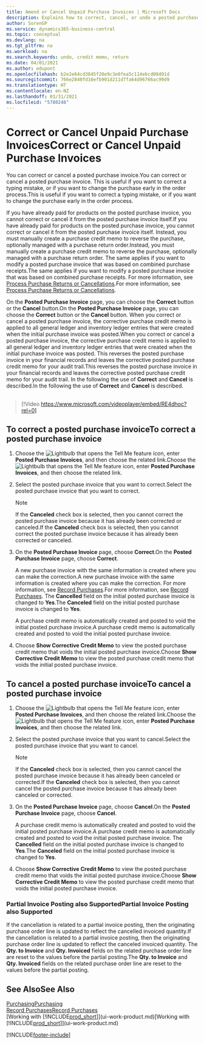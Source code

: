 ```yaml
---
title: Amend or Cancel Unpaid Purchase Invoices | Microsoft Docs
description: Explains how to correct, cancel, or undo a posted purchase invoice and automatically create a purchase credit memo.
author: SorenGP
ms.service: dynamics365-business-central
ms.topic: conceptual
ms.devlang: na
ms.tgt_pltfrm: na
ms.workload: na
ms.search.keywords: undo, credit memo, return
ms.date: 04/01/2021
ms.author: edupont
ms.openlocfilehash: b2e2e64cd3845f20e9c3e0fea5c114ebcd08491d
ms.sourcegitcommit: 766e2840fd16efb901d211d7fa64d96766ac99d9
ms.translationtype: HT
ms.contentlocale: en-NZ
ms.lasthandoff: 03/31/2021
ms.locfileid: "5780248"
---
```

# <a name="correct-or-cancel-unpaid-purchase-invoices"></a><span data-ttu-id="82a25-103">Correct or Cancel Unpaid Purchase Invoices</span><span class="sxs-lookup"><span data-stu-id="82a25-103">Correct or Cancel Unpaid Purchase Invoices</span></span>

<span data-ttu-id="82a25-104">You can correct or cancel a posted purchase invoice.</span><span class="sxs-lookup"><span data-stu-id="82a25-104">You can correct or cancel a posted purchase invoice.</span></span> <span data-ttu-id="82a25-105">This is useful if you want to correct a typing mistake, or if you want to change the purchase early in the order process.</span><span class="sxs-lookup"><span data-stu-id="82a25-105">This is useful if you want to correct a typing mistake, or if you want to change the purchase early in the order process.</span></span>

<span data-ttu-id="82a25-106">If you have already paid for products on the posted purchase invoice, you cannot correct or cancel it from the posted purchase invoice itself.</span><span class="sxs-lookup"><span data-stu-id="82a25-106">If you have already paid for products on the posted purchase invoice, you cannot correct or cancel it from the posted purchase invoice itself.</span></span> <span data-ttu-id="82a25-107">Instead, you must manually create a purchase credit memo to reverse the purchase, optionally managed with a purchase return order.</span><span class="sxs-lookup"><span data-stu-id="82a25-107">Instead, you must manually create a purchase credit memo to reverse the purchase, optionally managed with a purchase return order.</span></span> <span data-ttu-id="82a25-108">The same applies if you want to modify a posted purchase invoice that was based on combined purchase receipts.</span><span class="sxs-lookup"><span data-stu-id="82a25-108">The same applies if you want to modify a posted purchase invoice that was based on combined purchase receipts.</span></span> <span data-ttu-id="82a25-109">For more information, see [Process Purchase Returns or Cancellations](purchasing-how-process-purchase-returns-cancellations.md).</span><span class="sxs-lookup"><span data-stu-id="82a25-109">For more information, see [Process Purchase Returns or Cancellations](purchasing-how-process-purchase-returns-cancellations.md).</span></span>

<span data-ttu-id="82a25-110">On the **Posted Purchase Invoice** page, you can choose the **Correct** button or the **Cancel** button.</span><span class="sxs-lookup"><span data-stu-id="82a25-110">On the **Posted Purchase Invoice** page, you can choose the **Correct** button or the **Cancel** button.</span></span> <span data-ttu-id="82a25-111">When you correct or cancel a posted purchase invoice, the corrective purchase credit memo is applied to all general ledger and inventory ledger entries that were created when the initial purchase invoice was posted.</span><span class="sxs-lookup"><span data-stu-id="82a25-111">When you correct or cancel a posted purchase invoice, the corrective purchase credit memo is applied to all general ledger and inventory ledger entries that were created when the initial purchase invoice was posted.</span></span> <span data-ttu-id="82a25-112">This reverses the posted purchase invoice in your financial records and leaves the corrective posted purchase credit memo for your audit trail.</span><span class="sxs-lookup"><span data-stu-id="82a25-112">This reverses the posted purchase invoice in your financial records and leaves the corrective posted purchase credit memo for your audit trail.</span></span> <span data-ttu-id="82a25-113">In the following the use of **Correct** and **Cancel** is described.</span><span class="sxs-lookup"><span data-stu-id="82a25-113">In the following the use of **Correct** and **Cancel** is described.</span></span>
<br><br>
> [!Video https://www.microsoft.com/videoplayer/embed/RE4dhoc?rel=0]

## <a name="to-correct-a-posted-purchase-invoice"></a><span data-ttu-id="82a25-114">To correct a posted purchase invoice</span><span class="sxs-lookup"><span data-stu-id="82a25-114">To correct a posted purchase invoice</span></span>
1. <span data-ttu-id="82a25-115">Choose the ![Lightbulb that opens the Tell Me feature](media/ui-search/search_small.png "Tell me what you want to do") icon, enter **Posted Purchase Invoices**, and then choose the related link.</span><span class="sxs-lookup"><span data-stu-id="82a25-115">Choose the ![Lightbulb that opens the Tell Me feature](media/ui-search/search_small.png "Tell me what you want to do") icon, enter **Posted Purchase Invoices**, and then choose the related link.</span></span>  
2. <span data-ttu-id="82a25-116">Select the posted purchase invoice that you want to correct.</span><span class="sxs-lookup"><span data-stu-id="82a25-116">Select the posted purchase invoice that you want to correct.</span></span>  

    > [!NOTE]  
    >   <span data-ttu-id="82a25-117">If the **Canceled** check box is selected, then you cannot correct the posted purchase invoice because it has already been corrected or canceled.</span><span class="sxs-lookup"><span data-stu-id="82a25-117">If the **Canceled** check box is selected, then you cannot correct the posted purchase invoice because it has already been corrected or canceled.</span></span>
3. <span data-ttu-id="82a25-118">On the **Posted Purchase Invoice** page, choose **Correct**.</span><span class="sxs-lookup"><span data-stu-id="82a25-118">On the **Posted Purchase Invoice** page, choose **Correct**.</span></span>

    <span data-ttu-id="82a25-119">A new purchase invoice with the same information is created where you can make the correction.</span><span class="sxs-lookup"><span data-stu-id="82a25-119">A new purchase invoice with the same information is created where you can make the correction.</span></span> <span data-ttu-id="82a25-120">For more information, see [Record Purchases](purchasing-how-record-purchases.md).</span><span class="sxs-lookup"><span data-stu-id="82a25-120">For more information, see [Record Purchases](purchasing-how-record-purchases.md).</span></span> <span data-ttu-id="82a25-121">The **Cancelled** field on the initial posted purchase invoice is changed to **Yes**.</span><span class="sxs-lookup"><span data-stu-id="82a25-121">The **Canceled** field on the initial posted purchase invoice is changed to **Yes**.</span></span>

    <span data-ttu-id="82a25-122">A purchase credit memo is automatically created and posted to void the initial posted purchase invoice.</span><span class="sxs-lookup"><span data-stu-id="82a25-122">A purchase credit memo is automatically created and posted to void the initial posted purchase invoice.</span></span>
4. <span data-ttu-id="82a25-123">Choose **Show Corrective Credit Memo** to view the posted purchase credit memo that voids the initial posted purchase invoice.</span><span class="sxs-lookup"><span data-stu-id="82a25-123">Choose **Show Corrective Credit Memo** to view the posted purchase credit memo that voids the initial posted purchase invoice.</span></span>

## <a name="to-cancel-a-posted-purchase-invoice"></a><span data-ttu-id="82a25-124">To cancel a posted purchase invoice</span><span class="sxs-lookup"><span data-stu-id="82a25-124">To cancel a posted purchase invoice</span></span>
1. <span data-ttu-id="82a25-125">Choose the ![Lightbulb that opens the Tell Me feature](media/ui-search/search_small.png "Tell me what you want to do") icon, enter **Posted Purchase Invoices**, and then choose the related link.</span><span class="sxs-lookup"><span data-stu-id="82a25-125">Choose the ![Lightbulb that opens the Tell Me feature](media/ui-search/search_small.png "Tell me what you want to do") icon, enter **Posted Purchase Invoices**, and then choose the related link.</span></span>  
2. <span data-ttu-id="82a25-126">Select the posted purchase invoice that you want to cancel.</span><span class="sxs-lookup"><span data-stu-id="82a25-126">Select the posted purchase invoice that you want to cancel.</span></span>

    > [!NOTE]  
    >   <span data-ttu-id="82a25-127">If the **Canceled** check box is selected, then you cannot cancel the posted purchase invoice because it has already been canceled or corrected.</span><span class="sxs-lookup"><span data-stu-id="82a25-127">If the **Canceled** check box is selected, then you cannot cancel the posted purchase invoice because it has already been canceled or corrected.</span></span>
3. <span data-ttu-id="82a25-128">On the **Posted Purchase Invoice** page, choose **Cancel**.</span><span class="sxs-lookup"><span data-stu-id="82a25-128">On the **Posted Purchase Invoice** page, choose **Cancel**.</span></span>

    <span data-ttu-id="82a25-129">A purchase credit memo is automatically created and posted to void the initial posted purchase invoice.</span><span class="sxs-lookup"><span data-stu-id="82a25-129">A purchase credit memo is automatically created and posted to void the initial posted purchase invoice.</span></span> <span data-ttu-id="82a25-130">The **Cancelled** field on the initial posted purchase invoice is changed to **Yes**.</span><span class="sxs-lookup"><span data-stu-id="82a25-130">The **Canceled** field on the initial posted purchase invoice is changed to **Yes**.</span></span>
4. <span data-ttu-id="82a25-131">Choose **Show Corrective Credit Memo** to view the posted purchase credit memo that voids the initial posted purchase invoice.</span><span class="sxs-lookup"><span data-stu-id="82a25-131">Choose **Show Corrective Credit Memo** to view the posted purchase credit memo that voids the initial posted purchase invoice.</span></span>

### <a name="partial-invoice-posting-also-supported"></a><span data-ttu-id="82a25-132">Partial Invoice Posting also Supported</span><span class="sxs-lookup"><span data-stu-id="82a25-132">Partial Invoice Posting also Supported</span></span>
<span data-ttu-id="82a25-133">If the cancellation is related to a partial invoice posting, then the originating purchase order line is updated to reflect the cancelled invoiced quantity.</span><span class="sxs-lookup"><span data-stu-id="82a25-133">If the cancellation is related to a partial invoice posting, then the originating purchase order line is updated to reflect the canceled invoiced quantity.</span></span> <span data-ttu-id="82a25-134">The **Qty. to Invoice** and **Qty. Invoiced** fields on the related purchase order line are reset to the values before the partial posting.</span><span class="sxs-lookup"><span data-stu-id="82a25-134">The **Qty. to Invoice** and **Qty. Invoiced** fields on the related purchase order line are reset to the values before the partial posting.</span></span>

## <a name="see-also"></a><span data-ttu-id="82a25-135">See Also</span><span class="sxs-lookup"><span data-stu-id="82a25-135">See Also</span></span>
[<span data-ttu-id="82a25-136">Purchasing</span><span class="sxs-lookup"><span data-stu-id="82a25-136">Purchasing</span></span>](purchasing-manage-purchasing.md)  
[<span data-ttu-id="82a25-137">Record Purchases</span><span class="sxs-lookup"><span data-stu-id="82a25-137">Record Purchases</span></span>](purchasing-how-record-purchases.md)  
<span data-ttu-id="82a25-138">[Working with [!INCLUDE[prod_short](includes/prod_short.md)]](ui-work-product.md)</span><span class="sxs-lookup"><span data-stu-id="82a25-138">[Working with [!INCLUDE[prod_short](includes/prod_short.md)]](ui-work-product.md)</span></span>


[!INCLUDE[footer-include](includes/footer-banner.md)]